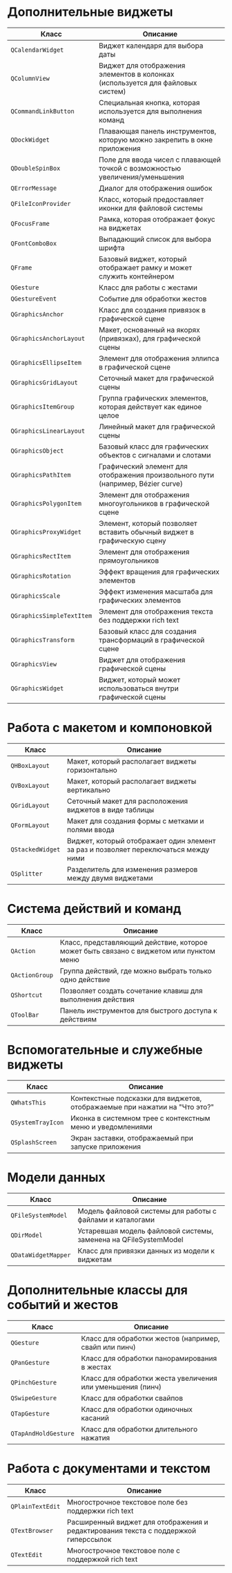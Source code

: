 <h1>Дополнительные виджеты</h1>
<table>
<thead>
<tr>
<th>Класс</th>
<th>Описание</th>
</tr>
</thead>
<tbody>
<tr>
<td><code>QCalendarWidget</code></td>
<td>Виджет календаря для выбора даты</td>
</tr>
<tr>
<td><code>QColumnView</code></td>
<td>Виджет для отображения элементов в колонках (используется для файловых систем)</td>
</tr>
<tr>
<td><code>QCommandLinkButton</code></td>
<td>Специальная кнопка, которая используется для выполнения команд</td>
</tr>
<tr>
<td><code>QDockWidget</code></td>
<td>Плавающая панель инструментов, которую можно закрепить в окне приложения</td>
</tr>
<tr>
<td><code>QDoubleSpinBox</code></td>
<td>Поле для ввода чисел с плавающей точкой с возможностью увеличения/уменьшения</td>
</tr>
<tr>
<td><code>QErrorMessage</code></td>
<td>Диалог для отображения ошибок</td>
</tr>
<tr>
<td><code>QFileIconProvider</code></td>
<td>Класс, который предоставляет иконки для файловой системы</td>
</tr>
<tr>
<td><code>QFocusFrame</code></td>
<td>Рамка, которая отображает фокус на виджетах</td>
</tr>
<tr>
<td><code>QFontComboBox</code></td>
<td>Выпадающий список для выбора шрифта</td>
</tr>
<tr>
<td><code>QFrame</code></td>
<td>Базовый виджет, который отображает рамку и может служить контейнером</td>
</tr>
<tr>
<td><code>QGesture</code></td>
<td>Класс для работы с жестами</td>
</tr>
<tr>
<td><code>QGestureEvent</code></td>
<td>Событие для обработки жестов</td>
</tr>
<tr>
<td><code>QGraphicsAnchor</code></td>
<td>Класс для создания привязок в графической сцене</td>
</tr>
<tr>
<td><code>QGraphicsAnchorLayout</code></td>
<td>Макет, основанный на якорях (привязках), для графической сцены</td>
</tr>
<tr>
<td><code>QGraphicsEllipseItem</code></td>
<td>Элемент для отображения эллипса в графической сцене</td>
</tr>
<tr>
<td><code>QGraphicsGridLayout</code></td>
<td>Сеточный макет для графической сцены</td>
</tr>
<tr>
<td><code>QGraphicsItemGroup</code></td>
<td>Группа графических элементов, которая действует как единое целое</td>
</tr>
<tr>
<td><code>QGraphicsLinearLayout</code></td>
<td>Линейный макет для графической сцены</td>
</tr>
<tr>
<td><code>QGraphicsObject</code></td>
<td>Базовый класс для графических объектов с сигналами и слотами</td>
</tr>
<tr>
<td><code>QGraphicsPathItem</code></td>
<td>Графический элемент для отображения произвольного пути (например, Bézier curve)</td>
</tr>
<tr>
<td><code>QGraphicsPolygonItem</code></td>
<td>Элемент для отображения многоугольников в графической сцене</td>
</tr>
<tr>
<td><code>QGraphicsProxyWidget</code></td>
<td>Элемент, который позволяет вставить обычный виджет в графическую сцену</td>
</tr>
<tr>
<td><code>QGraphicsRectItem</code></td>
<td>Элемент для отображения прямоугольников</td>
</tr>
<tr>
<td><code>QGraphicsRotation</code></td>
<td>Эффект вращения для графических элементов</td>
</tr>
<tr>
<td><code>QGraphicsScale</code></td>
<td>Эффект изменения масштаба для графических элементов</td>
</tr>
<tr>
<td><code>QGraphicsSimpleTextItem</code></td>
<td>Элемент для отображения текста без поддержки rich text</td>
</tr>
<tr>
<td><code>QGraphicsTransform</code></td>
<td>Базовый класс для создания трансформаций в графической сцене</td>
</tr>
<tr>
<td><code>QGraphicsView</code></td>
<td>Виджет для отображения графической сцены</td>
</tr>
<tr>
<td><code>QGraphicsWidget</code></td>
<td>Виджет, который может использоваться внутри графической сцены</td>
</tr>
</tbody>
</table>
<h1>Работа с макетом и компоновкой</h1>
<table>
<thead>
<tr>
<th>Класс</th>
<th>Описание</th>
</tr>
</thead>
<tbody>
<tr>
<td><code>QHBoxLayout</code></td>
<td>Макет, который располагает виджеты горизонтально</td>
</tr>
<tr>
<td><code>QVBoxLayout</code></td>
<td>Макет, который располагает виджеты вертикально</td>
</tr>
<tr>
<td><code>QGridLayout</code></td>
<td>Сеточный макет для расположения виджетов в виде таблицы</td>
</tr>
<tr>
<td><code>QFormLayout</code></td>
<td>Макет для создания формы с метками и полями ввода</td>
</tr>
<tr>
<td><code>QStackedWidget</code></td>
<td>Виджет, который отображает один элемент за раз и позволяет переключаться между ними</td>
</tr>
<tr>
<td><code>QSplitter</code></td>
<td>Разделитель для изменения размеров между двумя виджетами</td>
</tr>
</tbody>
</table>
<h1>Система действий и команд</h1>
<table>
<thead>
<tr>
<th>Класс</th>
<th>Описание</th>
</tr>
</thead>
<tbody>
<tr>
<td><code>QAction</code></td>
<td>Класс, представляющий действие, которое может быть связано с виджетом или пунктом меню</td>
</tr>
<tr>
<td><code>QActionGroup</code></td>
<td>Группа действий, где можно выбрать только одно действие</td>
</tr>
<tr>
<td><code>QShortcut</code></td>
<td>Позволяет создать сочетание клавиш для выполнения действия</td>
</tr>
<tr>
<td><code>QToolBar</code></td>
<td>Панель инструментов для быстрого доступа к действиям</td>
</tr>
</tbody>
</table>
<h1>Вспомогательные и служебные виджеты</h1>
<table>
<thead>
<tr>
<th>Класс</th>
<th>Описание</th>
</tr>
</thead>
<tbody>
<tr>
<td><code>QWhatsThis</code></td>
<td>Контекстные подсказки для виджетов, отображаемые при нажатии на "Что это?"</td>
</tr>
<tr>
<td><code>QSystemTrayIcon</code></td>
<td>Иконка в системном трее с контекстным меню и уведомлениями</td>
</tr>
<tr>
<td><code>QSplashScreen</code></td>
<td>Экран заставки, отображаемый при запуске приложения</td>
</tr>
</tbody>
</table>
<h1>Модели данных</h1>
<table>
<thead>
<tr>
<th>Класс</th>
<th>Описание</th>
</tr>
</thead>
<tbody>
<tr>
<td><code>QFileSystemModel</code></td>
<td>Модель файловой системы для работы с файлами и каталогами</td>
</tr>
<tr>
<td><code>QDirModel</code></td>
<td>Устаревшая модель файловой системы, заменена на QFileSystemModel</td>
</tr>
<tr>
<td><code>QDataWidgetMapper</code></td>
<td>Класс для привязки данных из модели к виджетам</td>
</tr>
</tbody>
</table>
<h1>Дополнительные классы для событий и жестов</h1>
<table>
<thead>
<tr>
<th>Класс</th>
<th>Описание</th>
</tr>
</thead>
<tbody>
<tr>
<td><code>QGesture</code></td>
<td>Класс для обработки жестов (например, свайп или пинч)</td>
</tr>
<tr>
<td><code>QPanGesture</code></td>
<td>Класс для обработки панорамирования в жестах</td>
</tr>
<tr>
<td><code>QPinchGesture</code></td>
<td>Класс для обработки жеста увеличения или уменьшения (пинч)</td>
</tr>
<tr>
<td><code>QSwipeGesture</code></td>
<td>Класс для обработки свайпов</td>
</tr>
<tr>
<td><code>QTapGesture</code></td>
<td>Класс для обработки одиночных касаний</td>
</tr>
<tr>
<td><code>QTapAndHoldGesture</code></td>
<td>Класс для обработки длительного нажатия</td>
</tr>
</tbody>
</table>
<h1>Работа с документами и текстом</h1>
<table>
<thead>
<tr>
<th>Класс</th>
<th>Описание</th>
</tr>
</thead>
<tbody>
<tr>
<td><code>QPlainTextEdit</code></td>
<td>Многострочное текстовое поле без поддержки rich text</td>
</tr>
<tr>
<td><code>QTextBrowser</code></td>
<td>Расширенный виджет для отображения и редактирования текста с поддержкой гиперссылок</td>
</tr>
<tr>
<td><code>QTextEdit</code></td>
<td>Многострочное текстовое поле с поддержкой rich text</td>
</tr>
</tbody>
</table>